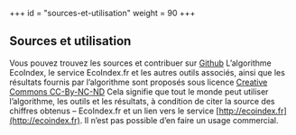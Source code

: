 +++
id = "sources-et-utilisation"
weight = 90
+++

## Sources et utilisation

Vous pouvez trouvez les sources et contribuer sur [Github](https://github.com/cnumr/EcoIndex) L’algorithme EcoIndex, le
service EcoIndex.fr et les autres outils associés, ainsi que les résultats fournis par l’algorithme sont proposés sous
licence [Creative Commons CC-By-NC-ND](https://creativecommons.org/licenses/by-nc-nd/2.0/fr/) Cela signifie que tout le
monde peut utiliser l’algorithme, les outils et les résultats, à condition de citer la source des chiffres obtenus –
EcoIndex.fr et un lien vers le service [http://ecoindex.fr](http://ecoindex.fr). Il n’est pas possible d’en faire un
usage commercial.
